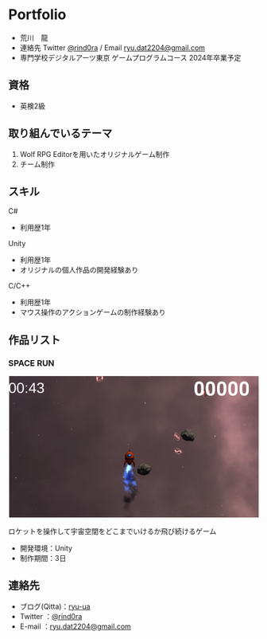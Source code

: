 # Portfolio

- 荒川　龍
- 連絡先 Twitter [@rind0ra](https://twitter.com/rind0ra) / Email [ryu.dat2204@gmail.com](mailto:ryu.dat2204@gmail.com)
- 専門学校デジタルアーツ東京 ゲームプログラムコース 2024年卒業予定

## 資格
- 英検2級

## 取り組んでいるテーマ
1. Wolf RPG Editorを用いたオリジナルゲーム制作
1. チーム制作



## スキル
C#
 - 利用歴1年
 

Unity
 - 利用歴1年
  - オリジナルの個人作品の開発経験あり

C/C++
 - 利用歴1年
 - マウス操作のアクションゲームの制作経験あり  

## 作品リスト

### SPACE RUN

![スクリーンショット](img01.png)

ロケットを操作して宇宙空間をどこまでいけるか飛び続けるゲーム
- 開発環境：Unity
- 制作期間：3日



## 連絡先
- ブログ(Qitta)：[ryu-ua](https://qiita.com/ryu-ua) 
- Twitter ：[@rind0ra](https://twitter.com/rind0ra)
- E-mail ：[ryu.dat2204@gmail.com](mailto:ryu.dat2204@gmail.com)